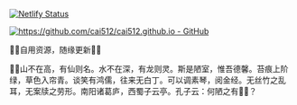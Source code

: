 [![Netlify Status](https://api.netlify.com/api/v1/badges/fc14e761-0c6c-44b2-ba39-d19a2bee1a33/deploy-status)](https://app.netlify.com/sites/hsmj/deploys)

[![https://github.com/cai512/cai512.github.io - GitHub](https://www.toolnb.com/github-card/https://github.com/cai512/cai512.github.io.svg)](https://github.com/https://github.com/cai512/cai512.github.io)

🐉🐉自用资源，随缘更新🐉🐉
  
🐉🐉山不在高，有仙则名。水不在深，有龙则灵。斯是陋室，惟吾德馨。苔痕上阶绿，草色入帘青。谈笑有鸿儒，往来无白丁。可以调素琴，阅金经。无丝竹之乱耳，无案牍之劳形。南阳诸葛庐，西蜀子云亭。孔子云：何陋之有🐉🐉？
